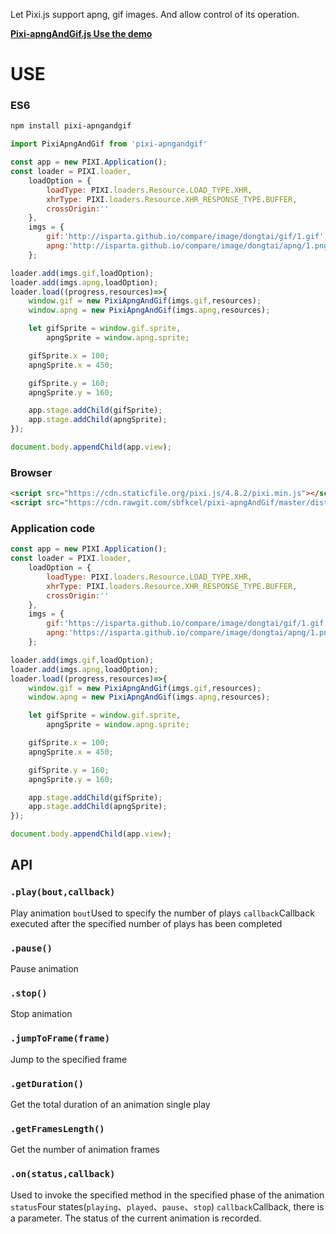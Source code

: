 Let Pixi.js support apng, gif images. And allow control of its operation.

[**Pixi-apngAndGif.js Use the demo**](http://jsbin.com/nodeto/edit?html,js,output)

# USE

### ES6

```bash
npm install pixi-apngandgif
```
```javascript
import PixiApngAndGif from 'pixi-apngandgif'

const app = new PIXI.Application();
const loader = PIXI.loader,
    loadOption = {
        loadType: PIXI.loaders.Resource.LOAD_TYPE.XHR,
        xhrType: PIXI.loaders.Resource.XHR_RESPONSE_TYPE.BUFFER,
        crossOrigin:''
    },
    imgs = {
        gif:'http://isparta.github.io/compare/image/dongtai/gif/1.gif',
        apng:'http://isparta.github.io/compare/image/dongtai/apng/1.png'
    };

loader.add(imgs.gif,loadOption);
loader.add(imgs.apng,loadOption);
loader.load((progress,resources)=>{
    window.gif = new PixiApngAndGif(imgs.gif,resources);
    window.apng = new PixiApngAndGif(imgs.apng,resources);

    let gifSprite = window.gif.sprite,
        apngSprite = window.apng.sprite;

    gifSprite.x = 100;
    apngSprite.x = 450;

    gifSprite.y = 160;
    apngSprite.y = 160;

    app.stage.addChild(gifSprite);
    app.stage.addChild(apngSprite);
});

document.body.appendChild(app.view);
```


### Browser

```html
<script src="https://cdn.staticfile.org/pixi.js/4.8.2/pixi.min.js"></script>
<script src="https://cdn.rawgit.com/sbfkcel/pixi-apngAndGif/master/dist/PixiApngAndGif.js"></script>
```

### Application code

```javascript
const app = new PIXI.Application();
const loader = PIXI.loader,
    loadOption = {
        loadType: PIXI.loaders.Resource.LOAD_TYPE.XHR,
        xhrType: PIXI.loaders.Resource.XHR_RESPONSE_TYPE.BUFFER,
        crossOrigin:''
    },
    imgs = {
        gif:'https://isparta.github.io/compare/image/dongtai/gif/1.gif',
        apng:'https://isparta.github.io/compare/image/dongtai/apng/1.png'
    };

loader.add(imgs.gif,loadOption);
loader.add(imgs.apng,loadOption);
loader.load((progress,resources)=>{
    window.gif = new PixiApngAndGif(imgs.gif,resources);
    window.apng = new PixiApngAndGif(imgs.apng,resources);

    let gifSprite = window.gif.sprite,
        apngSprite = window.apng.sprite;

    gifSprite.x = 100;
    apngSprite.x = 450;

    gifSprite.y = 160;
    apngSprite.y = 160;

    app.stage.addChild(gifSprite);
    app.stage.addChild(apngSprite);
});

document.body.appendChild(app.view);
```

## API

### `.play(bout,callback)`

Play animation
`bout`Used to specify the number of plays
`callback`Callback executed after the specified number of plays has been completed

### `.pause()`

Pause animation

### `.stop()`

Stop animation

### `.jumpToFrame(frame)`

Jump to the specified frame

### `.getDuration()`

Get the total duration of an animation single play

### `.getFramesLength()`

Get the number of animation frames

### `.on(status,callback)`

Used to invoke the specified method in the specified phase of the animation
`status`Four states(`playing`、`played`、`pause`、`stop`)
`callback`Callback, there is a parameter. The status of the current animation is recorded.